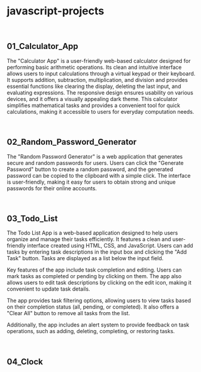 # javascript-projects

<br>
<h2>01_Calculator_App</h2>

The "Calculator App" is a user-friendly web-based calculator designed for performing basic arithmetic operations. Its clean and intuitive interface allows users to input calculations through a virtual keypad or their keyboard. It supports addition, subtraction, multiplication, and division and provides essential functions like clearing the display, deleting the last input, and evaluating expressions. The responsive design ensures usability on various devices, and it offers a visually appealing dark theme. This calculator simplifies mathematical tasks and provides a convenient tool for quick calculations, making it accessible to users for everyday computation needs.

<br>
<h2>02_Random_Password_Generator</h2>

The "Random Password Generator" is a web application that generates secure and random passwords for users. Users can click the "Generate Password" button to create a random password, and the generated password can be copied to the clipboard with a simple click. The interface is user-friendly, making it easy for users to obtain strong and unique passwords for their online accounts.

<br>
<h2>03_Todo_List</h2>

The Todo List App is a web-based application designed to help users organize and manage their tasks efficiently. It features a clean and user-friendly interface created using HTML, CSS, and JavaScript. Users can add tasks by entering task descriptions in the input box and clicking the "Add Task" button. Tasks are displayed as a list below the input field.

Key features of the app include task completion and editing. Users can mark tasks as completed or pending by clicking on them. The app also allows users to edit task descriptions by clicking on the edit icon, making it convenient to update task details.

The app provides task filtering options, allowing users to view tasks based on their completion status (all, pending, or completed). It also offers a "Clear All" button to remove all tasks from the list.

Additionally, the app includes an alert system to provide feedback on task operations, such as adding, deleting, completing, or restoring tasks.

<br>
<h2>04_Clock</h2>

